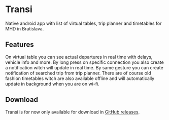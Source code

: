 # Transi

Native android app with list of virtual tables,
trip planner and timetables for MHD in Bratislava.

## Features

On virtual table you can see actual departures
in real time with delays, vehicle info and more.
By long press on specific connection you also create
a notification witch will update in real time. By
same gesture you can create notification of searched
trip from trip planner. There are of course old fashion
timetables witch are also available offline and will
automatically update in background when you are on wi-fi.

## Download

Transi is for now only available for download in
[GitHub releases](https://github.com/magicsk/Transi/releases). 